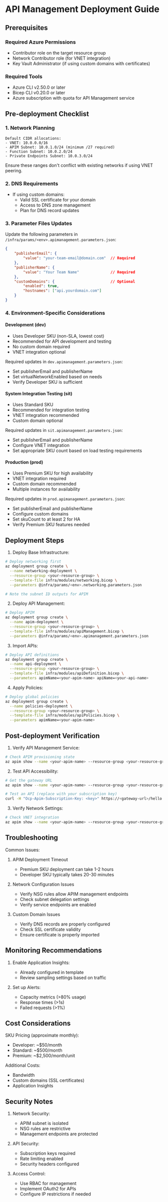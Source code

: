 # API Management Deployment Guide

## Prerequisites

### Required Azure Permissions
- Contributor role on the target resource group
- Network Contributor role (for VNET integration)
- Key Vault Administrator (if using custom domains with certificates)

### Required Tools
- Azure CLI v2.50.0 or later
- Bicep CLI v0.20.0 or later
- Azure subscription with quota for API Management service

## Pre-deployment Checklist

### 1. Network Planning
```plaintext
Default CIDR allocations:
- VNET: 10.0.0.0/16
- APIM Subnet: 10.0.1.0/24 (minimum /27 required)
- Function Subnet: 10.0.2.0/24
- Private Endpoints Subnet: 10.0.3.0/24
```

Ensure these ranges don't conflict with existing networks if using VNET peering.

### 2. DNS Requirements
- If using custom domains:
  - Valid SSL certificate for your domain
  - Access to DNS zone management
  - Plan for DNS record updates

### 3. Parameter Files Updates
Update the following parameters in `/infra/params/<env>.apimanagement.parameters.json`:

```json
{
    "publisherEmail": {
        "value": "your-team-email@domain.com"  // Required
    },
    "publisherName": {
        "value": "Your Team Name"              // Required
    },
    "customDomains": {                         // Optional
        "enabled": true,
        "hostnames": ["api.yourdomain.com"]
    }
}
```

### 4. Environment-Specific Considerations

#### Development (dev)
- Uses Developer SKU (non-SLA, lowest cost)
- Recommended for API development and testing
- No custom domain required
- VNET integration optional

Required updates in `dev.apimanagement.parameters.json`:
- Set publisherEmail and publisherName
- Set virtualNetworkEnabled based on needs
- Verify Developer SKU is sufficient

#### System Integration Testing (sit)
- Uses Standard SKU
- Recommended for integration testing
- VNET integration recommended
- Custom domain optional

Required updates in `sit.apimanagement.parameters.json`:
- Set publisherEmail and publisherName
- Configure VNET integration
- Set appropriate SKU count based on load testing requirements

#### Production (prod)
- Uses Premium SKU for high availability
- VNET integration required
- Custom domain recommended
- Multiple instances for availability

Required updates in `prod.apimanagement.parameters.json`:
- Set publisherEmail and publisherName
- Configure custom domains
- Set skuCount to at least 2 for HA
- Verify Premium SKU features needed

## Deployment Steps

1. Deploy Base Infrastructure:
```bash
# Deploy networking first
az deployment group create \
  --name networking-deployment \
  --resource-group <your-resource-group> \
  --template-file infra/modules/networking.bicep \
  --parameters @infra/params/<env>.networking.parameters.json

# Note the subnet ID outputs for APIM
```

2. Deploy API Management:
```bash
# Deploy APIM
az deployment group create \
  --name apim-deployment \
  --resource-group <your-resource-group> \
  --template-file infra/modules/apiManagement.bicep \
  --parameters @infra/params/<env>.apimanagement.parameters.json
```

3. Import APIs:
```bash
# Deploy API definitions
az deployment group create \
  --name api-deployment \
  --resource-group <your-resource-group> \
  --template-file infra/modules/apiDefinition.bicep \
  --parameters apimName=<your-apim-name> apiName=<your-api-name>
```

4. Apply Policies:
```bash
# Deploy global policies
az deployment group create \
  --name policies-deployment \
  --resource-group <your-resource-group> \
  --template-file infra/modules/apiPolicies.bicep \
  --parameters apimName=<your-apim-name>
```

## Post-deployment Verification

1. Verify API Management Service:
```bash
# Check APIM provisioning state
az apim show --name <your-apim-name> --resource-group <your-resource-group> --query provisioningState
```

2. Test API Accessibility:
```bash
# Get the gateway URL
az apim show --name <your-apim-name> --resource-group <your-resource-group> --query gatewayUrl

# Test an API (replace with your subscription key)
curl -H "Ocp-Apim-Subscription-Key: <key>" https://<gateway-url>/hello
```

3. Verify Network Settings:
```bash
# Check VNET integration
az apim show --name <your-apim-name> --resource-group <your-resource-group> --query virtualNetworkType
```

## Troubleshooting

Common Issues:
1. APIM Deployment Timeout
   - Premium SKU deployment can take 1-2 hours
   - Developer SKU typically takes 20-30 minutes

2. Network Configuration Issues
   - Verify NSG rules allow APIM management endpoints
   - Check subnet delegation settings
   - Verify service endpoints are enabled

3. Custom Domain Issues
   - Verify DNS records are properly configured
   - Check SSL certificate validity
   - Ensure certificate is properly imported

## Monitoring Recommendations

1. Enable Application Insights:
   - Already configured in template
   - Review sampling settings based on traffic

2. Set up Alerts:
   - Capacity metrics (>80% usage)
   - Response times (>1s)
   - Failed requests (>1%)

## Cost Considerations

SKU Pricing (approximate monthly):
- Developer: ~$50/month
- Standard: ~$500/month
- Premium: ~$2,500/month/unit

Additional Costs:
- Bandwidth
- Custom domains (SSL certificates)
- Application Insights

## Security Notes

1. Network Security:
   - APIM subnet is isolated
   - NSG rules are restrictive
   - Management endpoints are protected

2. API Security:
   - Subscription keys required
   - Rate limiting enabled
   - Security headers configured

3. Access Control:
   - Use RBAC for management
   - Implement OAuth2 for APIs
   - Configure IP restrictions if needed